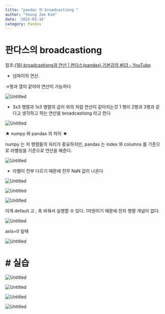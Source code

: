 ```yaml
---
title: "pandas 의 broadcastiong "
author: "Young Jae Kim"
date: '2022-03-16'
category: Pandas
---
```



# 판다스의 broadcastiong

참조:[(16) broadcastiong과 연산 | 판다스(pandas) 기본강의 #03 - YouTube](https://www.youtube.com/watch?v=iZ6v1DSmrHU)

- 넘파이의 연산.

→행과 열이 같아야 연산이 가능하다

![Untitled](/images/broadcastiong/Untitled.png)

- 3x3 행렬과 1x3 행렬의 곱이 위의 처럼 연산이 같아지는갓 1 행이 2행과 3행과 같다고 생각하고 하는 연산을 broadcastiong 라고 한다

![Untitled](/images/broadcastiong/Untitled%201.png)

★ numpy 와 pandas 의 차이 ★

numpy 는 저 행렬들의 자리가 중요하지만, pandas 는 index 와 columns 를 기준으로 라벨링을 기준으로 연산을 해준다.

![Untitled](/images/broadcastiong/Untitled%202.png)

- 라벨이 전부 다르기 때문에 전무 NaN 값이 나온다

![Untitled](/images/broadcastiong/Untitled%203.png)

![Untitled](/images/broadcastiong/Untitled%204.png)

![Untitled](/images/broadcastiong/Untitled%205.png)

이게 default 고 , 축 바꿔서 실행할 수 있다.  1차원이기 때문에 전치 행렬 개념이 없다.  

![Untitled](/images/broadcastiong/Untitled%206.png)

axis=0 일때

![Untitled](/images/broadcastiong/Untitled%207.png)

# # 실습

![Untitled](/images/broadcastiong/Untitled%208.png)

![Untitled](/images/broadcastiong/Untitled%209.png)

![Untitled](/images/broadcastiong/Untitled%2010.png)

![Untitled](/images/broadcastiong/Untitled%2011.png)